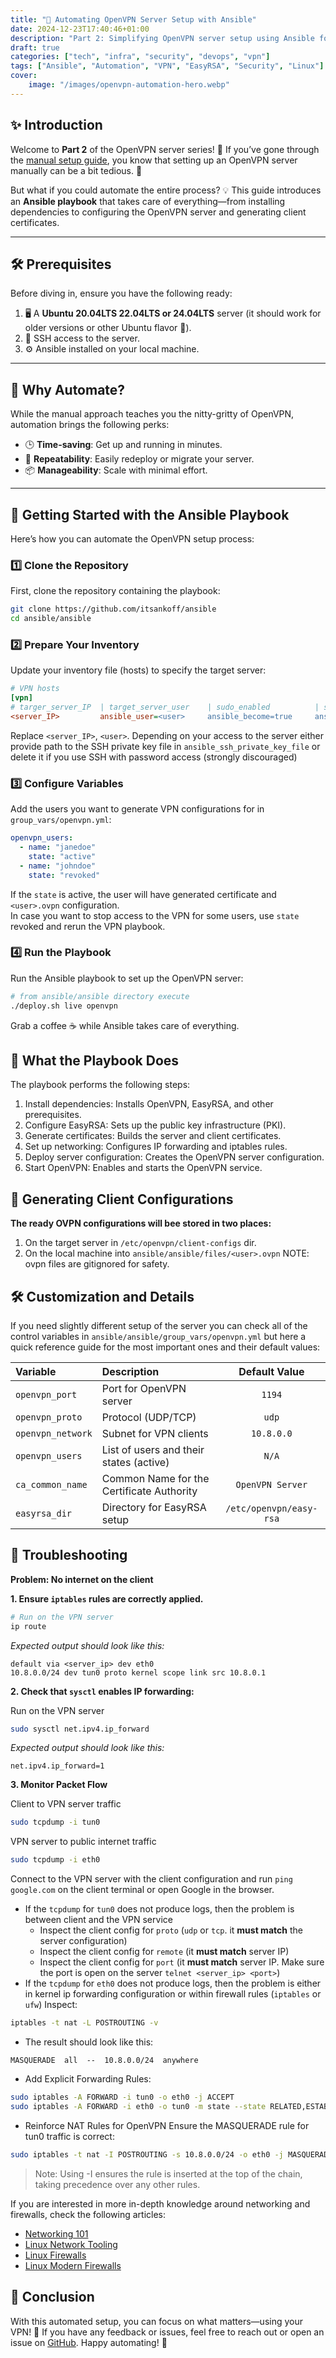 ```yaml
---
title: "🚀 Automating OpenVPN Server Setup with Ansible"
date: 2024-12-23T17:40:46+01:00
description: "Part 2: Simplifying OpenVPN server setup using Ansible for automation enthusiasts. Follow this guide to deploy your VPN in minutes!"
draft: true
categories: ["tech", "infra", "security", "devops", "vpn"]
tags: ["Ansible", "Automation", "VPN", "EasyRSA", "Security", "Linux"]
cover:
    image: "/images/openvpn-automation-hero.webp"
---
```


## ✨ Introduction

Welcome to **Part 2** of the OpenVPN server series! 🎉 If you’ve gone through the [manual setup guide](https://thetooth.io/blog/openvpn-server-setup/), you know that setting up an OpenVPN server manually can be a bit tedious. 🤔

But what if you could automate the entire process? 💡 This guide introduces an **Ansible playbook** that takes care of everything—from installing dependencies to configuring the OpenVPN server and generating client certificates.

---

## 🛠 Prerequisites

Before diving in, ensure you have the following ready:

1. 🖥 A **Ubuntu 20.04LTS 22.04LTS or 24.04LTS** server
    (it should work for older versions or other Ubuntu flavor 🤞).
2. 🔑 SSH access to the server.
3. ⚙️ Ansible installed on your local machine.

---

## 🔄 Why Automate?

While the manual approach teaches you the nitty-gritty of OpenVPN, automation brings the following perks:

- 🕒 **Time-saving**: Get up and running in minutes.
- 📜 **Repeatability**: Easily redeploy or migrate your server.
- 📦 **Manageability**: Scale with minimal effort.

---

## 🚀 Getting Started with the Ansible Playbook

Here’s how you can automate the OpenVPN setup process:

### 1️⃣ Clone the Repository

First, clone the repository containing the playbook:

```bash
git clone https://github.com/itsankoff/ansible
cd ansible/ansible
```

### 2️⃣ Prepare Your Inventory

Update your inventory file (hosts) to specify the target server:

```ini
# VPN hosts
[vpn]
# targer_server_IP  | target_server_user    | sudo_enabled          | ssh_private_key_for_access
<server_IP>         ansible_user=<user>     ansible_become=true     ansible_ssh_private_key_file=<path/to/ssh/key>
```

Replace `<server_IP>`, `<user>`. Depending on your access to the server either
provide path to the SSH private key file in `ansible_ssh_private_key_file` or
delete it if you use SSH with password access (strongly discouraged)

### 3️⃣ Configure Variables

Add the users you want to generate VPN configurations for in `group_vars/openvpn.yml`:

```yaml
openvpn_users:
  - name: "janedoe"
    state: "active"
  - name: "johndoe"
    state: "revoked"
```

If the `state` is active, the user will have generated certificate and `<user>.ovpn` configuration.  
In case you want to stop access to the VPN for some users, use `state` revoked and rerun the VPN playbook.


### 4️⃣ Run the Playbook

Run the Ansible playbook to set up the OpenVPN server:

```bash
# from ansible/ansible directory execute
./deploy.sh live openvpn
```

Grab a coffee ☕ while Ansible takes care of everything.


## 🧾 What the Playbook Does

The playbook performs the following steps:
1. Install dependencies: Installs OpenVPN, EasyRSA, and other prerequisites.
2. Configure EasyRSA: Sets up the public key infrastructure (PKI).
3. Generate certificates: Builds the server and client certificates.
4. Set up networking: Configures IP forwarding and iptables rules.
5. Deploy server configuration: Creates the OpenVPN server configuration.
6. Start OpenVPN: Enables and starts the OpenVPN service.


## 🎉 Generating Client Configurations

**The ready OVPN configurations will bee stored in two places:**
1. On the target server in `/etc/openvpn/client-configs` dir.
2. On the local machine into `ansible/ansible/files/<user>.ovpn` NOTE: ovpn files are gitignored for safety.

## 🛠 Customization and Details

If you need slightly different setup of the server you can check all of the control variables in `ansible/ansible/group_vars/openvpn.yml`
but here a quick reference guide for the most important ones and their default values:

| Variable  | Description  | Default Value   |
| :-------- | :----------- | :-------------: |
| `openvpn_port` | Port for OpenVPN server | `1194` |
| `openvpn_proto` | Protocol (UDP/TCP) | `udp` |
| `openvpn_network` | Subnet for VPN clients | `10.8.0.0` |
| `openvpn_users` | List of users and their states (active) | `N/A` |
| `ca_common_name` | Common Name for the Certificate Authority | `OpenVPN Server` |
| `easyrsa_dir` | Directory for EasyRSA setup | `/etc/openvpn/easy-rsa` |


## 🐞 Troubleshooting

**Problem: No internet on the client**

**1. Ensure `iptables` rules are correctly applied.**

```bash
# Run on the VPN server
ip route
```

*Expected output should look like this:*
```text
default via <server_ip> dev eth0
10.8.0.0/24 dev tun0 proto kernel scope link src 10.8.0.1
```

**2. Check that `sysctl` enables IP forwarding:**

Run on the VPN server

```bash
sudo sysctl net.ipv4.ip_forward
```

*Expected output should look like this:*

```text
net.ipv4.ip_forward=1
```

**3. Monitor Packet Flow**

Client to VPN server traffic
```bash
sudo tcpdump -i tun0
```

VPN server to public internet traffic
```bash
sudo tcpdump -i eth0
```

Connect to the VPN server with the client configuration and run `ping google.com` on the client terminal or open Google in the browser.

* If the `tcpdump` for `tun0` does not produce logs, then the problem is between client and the VPN service
    * Inspect the client config for `proto` (`udp` or `tcp`. it **must match** the server configuration)
    * Inspect the client config for `remote` (it **must match** server IP)
    * Inspect the client config for `port` (it **must match** server IP. Make sure the port is open on the server `telnet <server_ip> <port>`)
* If the `tcpdump` for `eth0` does not produce logs, then the problem is either in kernel ip forwarding configuration or within firewall rules (`iptables` or `ufw`) Inspect:

```bash
iptables -t nat -L POSTROUTING -v
```

* The result should look like this:

```text
MASQUERADE  all  --  10.8.0.0/24  anywhere
```

* Add Explicit Forwarding Rules:

```bash
sudo iptables -A FORWARD -i tun0 -o eth0 -j ACCEPT
sudo iptables -A FORWARD -i eth0 -o tun0 -m state --state RELATED,ESTABLISHED -j ACCEPT
```

* Reinforce NAT Rules for OpenVPN
Ensure the MASQUERADE rule for tun0 traffic is correct:

```bash
sudo iptables -t nat -I POSTROUTING -s 10.8.0.0/24 -o eth0 -j MASQUERADE
```
> Note: Using -I ensures the rule is inserted at the top of the chain, taking precedence over
any other rules.

If you are interested in more in-depth knowledge around networking and firewalls, check the following articles:
- [Networking 101](/networking-101)
- [Linux Network Tooling](/network-tooling)
- [Linux Firewalls](/linux-firewalls)
- [Linux Modern Firewalls](/linux-modern-firewalls)

## 🌟 Conclusion

With this automated setup, you can focus on what matters—using your VPN! 🎉
If you have any feedback or issues, feel free to reach out or open an issue on [GitHub](https://github.com/itsankoff/ansible).
Happy automating! 🚀
